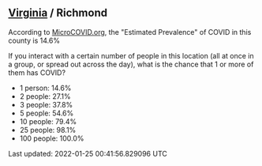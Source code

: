
## [Virginia](/united-states/virginia) / Richmond

According to [MicroCOVID.org](http://microcovid.org),
the "Estimated Prevalence" of COVID in this county is 14.6%

If you interact with a certain number of people in this location
(all at once in a group, or spread out across the day), what is the chance that
1 or more of them has COVID?

- 1 person: 14.6%
- 2 people: 27.1%
- 3 people: 37.8%
- 5 people: 54.6%
- 10 people: 79.4%
- 25 people: 98.1%
- 100 people: 100.0%

Last updated: 2022-01-25 00:41:56.829096 UTC
